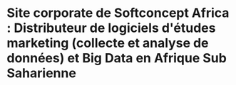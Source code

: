 # Site corporate de Softconcept Africa : Distributeur de logiciels d'études marketing (collecte et analyse de données) et Big Data en Afrique Sub Saharienne
